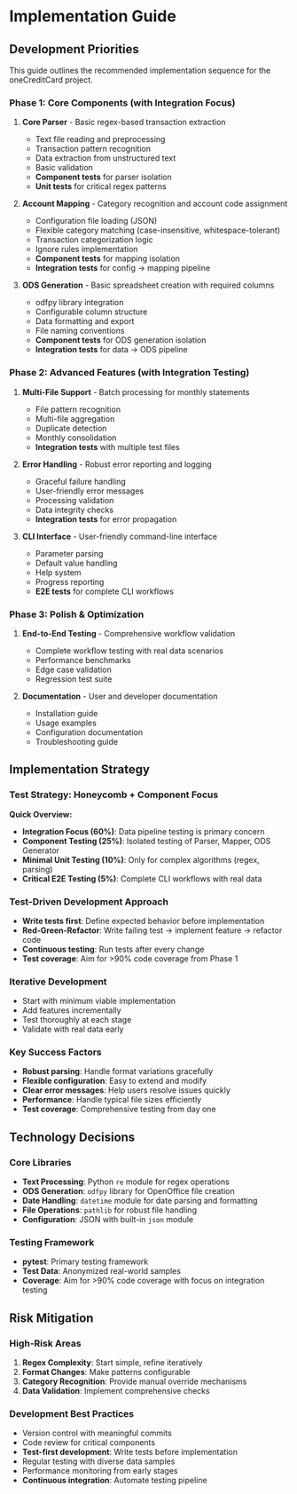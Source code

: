 # Implementation Guide

## Development Priorities

This guide outlines the recommended implementation sequence for the oneCreditCard project.

### Phase 1: Core Components (with Integration Focus)

1. **Core Parser** - Basic regex-based transaction extraction
   - Text file reading and preprocessing
   - Transaction pattern recognition
   - Data extraction from unstructured text
   - Basic validation
   - **Component tests** for parser isolation
   - **Unit tests** for critical regex patterns

2. **Account Mapping** - Category recognition and account code assignment
   - Configuration file loading (JSON)
   - Flexible category matching (case-insensitive, whitespace-tolerant)
   - Transaction categorization logic
   - Ignore rules implementation
   - **Component tests** for mapping isolation
   - **Integration tests** for config → mapping pipeline

3. **ODS Generation** - Basic spreadsheet creation with required columns
   - odfpy library integration
   - Configurable column structure
   - Data formatting and export
   - File naming conventions
   - **Component tests** for ODS generation isolation
   - **Integration tests** for data → ODS pipeline

### Phase 2: Advanced Features (with Integration Testing)

1. **Multi-File Support** - Batch processing for monthly statements
   - File pattern recognition
   - Multi-file aggregation
   - Duplicate detection
   - Monthly consolidation
   - **Integration tests** with multiple test files

1. **Error Handling** - Robust error reporting and logging
   - Graceful failure handling
   - User-friendly error messages
   - Processing validation
   - Data integrity checks
   - **Integration tests** for error propagation

1. **CLI Interface** - User-friendly command-line interface
   - Parameter parsing
   - Default value handling
   - Help system
   - Progress reporting
   - **E2E tests** for complete CLI workflows

### Phase 3: Polish & Optimization

1. **End-to-End Testing** - Comprehensive workflow validation
   - Complete workflow testing with real data scenarios
   - Performance benchmarks
   - Edge case validation
   - Regression test suite

1. **Documentation** - User and developer documentation
   - Installation guide
   - Usage examples
   - Configuration documentation
   - Troubleshooting guide

## Implementation Strategy

### Test Strategy: Honeycomb + Component Focus

**Quick Overview:**

- **Integration Focus (60%)**: Data pipeline testing is primary concern
- **Component Testing (25%)**: Isolated testing of Parser, Mapper, ODS Generator
- **Minimal Unit Testing (10%)**: Only for complex algorithms (regex, parsing)
- **Critical E2E Testing (5%)**: Complete CLI workflows with real data

### Test-Driven Development Approach

- **Write tests first**: Define expected behavior before implementation
- **Red-Green-Refactor**: Write failing test → implement feature → refactor code
- **Continuous testing**: Run tests after every change
- **Test coverage**: Aim for >90% code coverage from Phase 1

### Iterative Development

- Start with minimum viable implementation
- Add features incrementally  
- Test thoroughly at each stage
- Validate with real data early

### Key Success Factors

- **Robust parsing**: Handle format variations gracefully
- **Flexible configuration**: Easy to extend and modify
- **Clear error messages**: Help users resolve issues quickly
- **Performance**: Handle typical file sizes efficiently
- **Test coverage**: Comprehensive testing from day one

## Technology Decisions

### Core Libraries

- **Text Processing**: Python `re` module for regex operations
- **ODS Generation**: `odfpy` library for OpenOffice file creation
- **Date Handling**: `datetime` module for date parsing and formatting
- **File Operations**: `pathlib` for robust file handling
- **Configuration**: JSON with built-in `json` module

### Testing Framework

- **pytest**: Primary testing framework
- **Test Data**: Anonymized real-world samples
- **Coverage**: Aim for >90% code coverage with focus on integration testing

## Risk Mitigation

### High-Risk Areas

1. **Regex Complexity**: Start simple, refine iteratively
2. **Format Changes**: Make patterns configurable
3. **Category Recognition**: Provide manual override mechanisms
4. **Data Validation**: Implement comprehensive checks

### Development Best Practices

- Version control with meaningful commits
- Code review for critical components
- **Test-first development**: Write tests before implementation
- Regular testing with diverse data samples
- Performance monitoring from early stages
- **Continuous integration**: Automate testing pipeline